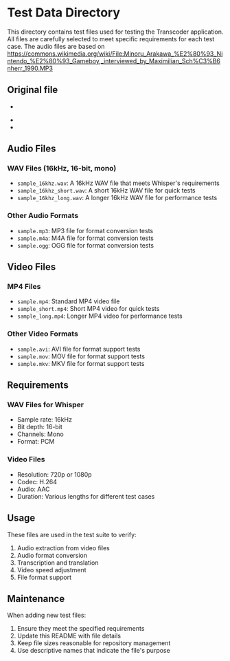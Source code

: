 # Test Data Directory

This directory contains test files used for testing the Transcoder application. All files are carefully selected to meet specific requirements for each test case.
The audio files are based on https://commons.wikimedia.org/wiki/File:Minoru_Arakawa_%E2%80%93_Nintendo_%E2%80%93_Gameboy,_interviewed_by_Maximilian_Sch%C3%B6nherr_1990.MP3

## Original file
- 
*
* 
## Audio Files

### WAV Files (16kHz, 16-bit, mono)
- `sample_16khz.wav`: A 16kHz WAV file that meets Whisper's requirements
- `sample_16khz_short.wav`: A short 16kHz WAV file for quick tests
- `sample_16khz_long.wav`: A longer 16kHz WAV file for performance tests

### Other Audio Formats
- `sample.mp3`: MP3 file for format conversion tests
- `sample.m4a`: M4A file for format conversion tests
- `sample.ogg`: OGG file for format conversion tests

## Video Files

### MP4 Files
- `sample.mp4`: Standard MP4 video file
- `sample_short.mp4`: Short MP4 video for quick tests
- `sample_long.mp4`: Longer MP4 video for performance tests

### Other Video Formats
- `sample.avi`: AVI file for format support tests
- `sample.mov`: MOV file for format support tests
- `sample.mkv`: MKV file for format support tests

## Requirements

### WAV Files for Whisper
- Sample rate: 16kHz
- Bit depth: 16-bit
- Channels: Mono
- Format: PCM

### Video Files
- Resolution: 720p or 1080p
- Codec: H.264
- Audio: AAC
- Duration: Various lengths for different test cases

## Usage

These files are used in the test suite to verify:
1. Audio extraction from video files
2. Audio format conversion
3. Transcription and translation
4. Video speed adjustment
5. File format support

## Maintenance

When adding new test files:
1. Ensure they meet the specified requirements
2. Update this README with file details
3. Keep file sizes reasonable for repository management
4. Use descriptive names that indicate the file's purpose 
